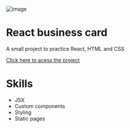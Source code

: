![image](https://user-images.githubusercontent.com/55462130/142704464-36956806-9701-4f1b-ad9c-8ff70cbdb4b0.png)
# React business card 
A small project to practice React, HTML and CSS

[Click here to acess the project](https://react-business-card-weld.vercel.app)

# Skills

- JSX
- Custom components
- Styling
- Static pages
